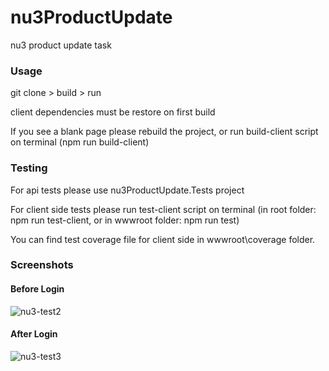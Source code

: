 # nu3ProductUpdate
nu3 product update task

### Usage
git clone > build > run

client dependencies must be restore on first build 

If you see a blank page please rebuild the project, or run build-client script on terminal (npm run build-client)

### Testing
For api tests please use nu3ProductUpdate.Tests project

For client side tests please run test-client script on terminal (in root folder: npm run test-client,  or in wwwroot folder: npm run test) 

You can find test coverage file for client side in wwwroot\coverage folder.

### Screenshots
#### Before Login
![nu3-test2](https://user-images.githubusercontent.com/29313362/107345415-94621900-6ad4-11eb-803e-1886794ec669.PNG)

#### After Login
![nu3-test3](https://user-images.githubusercontent.com/29313362/107345409-93c98280-6ad4-11eb-90bb-9d1c1e10a221.PNG)

